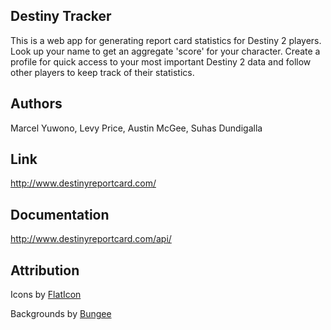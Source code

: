 ## Destiny Tracker

This is a web app for generating report card statistics for Destiny 2 players.
Look up your name to get an aggregate 'score' for your character. Create a profile
for quick access to your most important Destiny 2 data and
follow other players to keep track of their statistics.

## Authors

Marcel Yuwono, Levy Price, Austin McGee, Suhas Dundigalla

## Link

http://www.destinyreportcard.com/


## Documentation

http://www.destinyreportcard.com/api/

## Attribution

Icons by [FlatIcon](https://www.flaticon.com/authors/freepik)

Backgrounds by [Bungee](https://www.bungie.net/)
